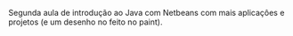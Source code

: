 Segunda aula de introdução ao Java com Netbeans com mais aplicaçôes e projetos (e um desenho no feito no paint).